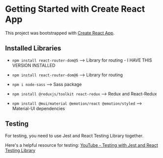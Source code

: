 # Getting Started with Create React App

This project was bootstrapped with [Create React App](https://github.com/facebook/create-react-app).

## Installed Libraries

- `npm install react-router-dom@5` --> Library for routing - I HAVE THIS VERSION INSTALLED
- `npm install react-router-dom@6` --> Library for routing
- `npm i node-sass` --> Sass package
- `npm install @reduxjs/toolkit react-redux` --> Redux and React-Redux

- `npm install @mui/material @emotion/react @emotion/styled` --> Material-UI dependencies

## Testing

For testing, you need to use Jest and React Testing Library together.

Here's a helpful resource for testing: [YouTube - Testing with Jest and React Testing Library](https://www.youtube.com/watch?v=KYjjtRgg_H0)
